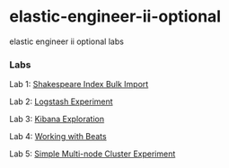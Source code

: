# elastic-engineer-ii-optional
elastic engineer ii optional labs

### Labs


Lab 1: [Shakespeare Index Bulk Import](labs/001-firstindex/index.md)   

Lab 2: [Logstash Experiment](labs/002-logstash/index.md) 

Lab 3: [Kibana Exploration](labs/003-kibana/index.md)

Lab 4: [Working with Beats](labs/004-filebeat/index.md)

Lab 5: [Simple Multi-node Cluster Experiment](labs/005-multi-node/index.md)

